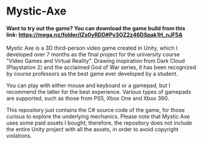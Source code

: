 # Mystic-Axe

#### Want to try out the game? You can download the game build from this link: https://mega.nz/folder/IZs0yRDD#Pv3OZ2z46DSpak1H_nJF5A

Mystic Axe is a 3D third-person video game created in Unity, which I developed over 7 months as the final project for the university course "Video Games and Virtual Reality".
Drawing inspiration from Dark Cloud (Playstation 2) and the acclaimed God of War series, it has been recognized by course professors as the best game ever developed by a student.

You can play with either mouse and keyboard or a gamepad, but I recommend the latter for the best experience.
Various types of gamepads are supported, such as those from PS5, Xbox One and Xbox 360.

This repository just contains the C# source code of the game, for those curious to explore the underlying mechanics.
Please note that Mystic Axe uses some paid assets I bought; therefore, the repository does not include the entire Unity project with all the assets, in order to avoid copyright violations.

